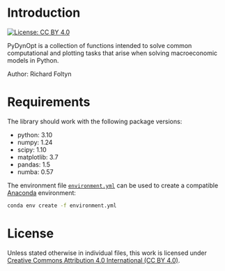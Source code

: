 
# Introduction
[![License: CC BY 4.0](https://img.shields.io/badge/License-CC%20BY%204.0-lightgrey.svg)](https://creativecommons.org/licenses/by/4.0/)

PyDynOpt is a collection of functions intended to solve common computational 
and plotting tasks that arise when solving macroeconomic models in Python.

Author: Richard Foltyn

# Requirements

The library should work with the following package versions:

- python: 3.10
- numpy: 1.24
- scipy: 1.10
- matplotlib: 3.7
- pandas: 1.5
- numba: 0.57

The environment file [`environment.yml`](environment.yml) can be used to 
create a compatible [Anaconda](https://www.anaconda.com/) environment:

```bash
conda env create -f environment.yml
```

# License

Unless stated otherwise in individual files, this work is licensed under
[Creative Commons Attribution 4.0 International (CC BY 4.0)](https://creativecommons.org/licenses/by/4.0/).